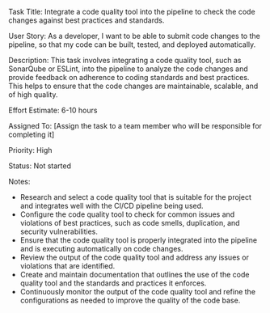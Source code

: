 Task Title: Integrate a code quality tool into the pipeline to check the code changes against best practices and standards.

User Story: As a developer, I want to be able to submit code changes to the pipeline, so that my code can be built, tested, and deployed automatically.

Description: This task involves integrating a code quality tool, such as SonarQube or ESLint, into the pipeline to analyze the code changes and provide feedback on adherence to coding standards and best practices. This helps to ensure that the code changes are maintainable, scalable, and of high quality.

Effort Estimate: 6-10 hours

Assigned To: [Assign the task to a team member who will be responsible for completing it]

Priority: High

Status: Not started

Notes:
* Research and select a code quality tool that is suitable for the project and integrates well with the CI/CD pipeline being used.
* Configure the code quality tool to check for common issues and violations of best practices, such as code smells, duplication, and security vulnerabilities.
* Ensure that the code quality tool is properly integrated into the pipeline and is executing automatically on code changes.
* Review the output of the code quality tool and address any issues or violations that are identified.
* Create and maintain documentation that outlines the use of the code quality tool and the standards and practices it enforces.
* Continuously monitor the output of the code quality tool and refine the configurations as needed to improve the quality of the code base.